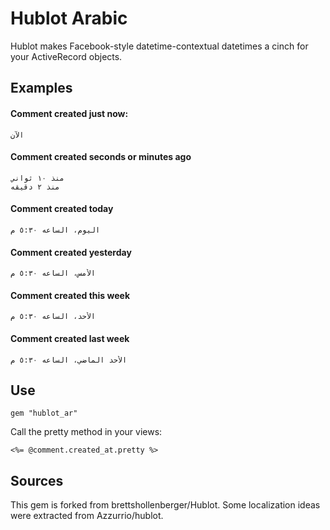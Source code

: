 # Hublot Arabic

Hublot makes Facebook-style datetime-contextual datetimes a cinch for your ActiveRecord objects. 

## Examples

#### Comment created just now:

    الآن

#### Comment created seconds or minutes ago

    منذ ١٠ ثواني
    منذ ٢ دقيقه
  
#### Comment created today

    اليوم، الساعه ٥:٣٠ م
  
#### Comment created yesterday

    الأمس، الساعه ٥:٣٠ م
  
#### Comment created this week

    الأحد، الساعه ٥:٣٠ م
  
#### Comment created last week

    الأحد الماضي، الساعه ٥:٣٠ م
    
## Use

    gem "hublot_ar"
  
Call the pretty method in your views:

    <%= @comment.created_at.pretty %>

## Sources

This gem is forked from brettshollenberger/Hublot. Some localization ideas were extracted from Azzurrio/hublot.